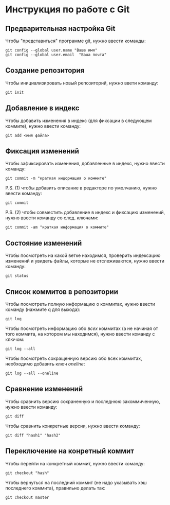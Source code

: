 # **Инструкция по работе с Git**

## Предварительная настройка Git

Чтобы "представиться" программе git, нужно ввести команды:

    git config --global user.name "Ваше имя"
    git config --global user.email  "Ваша почта"

## Создание репозитория

Чтобы инициализировать новый репозиторий, нужно ввети команду:

    git init

## Добавление в индекс

Чтобы добавить изменения в индекс (для фиксации в следующем коммите), нужно ввести команду:

    git add <имя файла>

## Фиксация изменений

Чтобы зафиксировать изменения, добавленные в индекс, нужно ввести команду:

    git commit -m "краткая информация о коммите"

P.S. (1) чтобы добавить описание в редакторе по умолчанию, нужно ввести команду:

    git commit

P.S. (2) чтобы совместить добавление в индекс и фиксацию изменений, нужно ввести команду со след. ключами:

    git commit -am "краткая информация о коммите"

## Состояние изменений

Чтобы посмотреть на какой ветке находимся, проверить индексацию изменений и увидеть файлы, которые не отслеживаются, нужно ввести команду:

    git status

## Список коммитов в репозитории

Чтобы посмотреть полную информацию о коммитах, нужно ввести команду (нажмите q для выхода):

    git log

Чтобы посмотреть информацию обо _всех_ коммитах (а не начиная от того коммита, на котором мы находимся), нужно ввести команду c ключом:

    git log --all

Чтобы посмотреть сокращенную версию обо всех коммитах, необходимо добавить ключ _oneline_:

    git log --all --oneline

## Сравнение изменений

Чтобы сравнить версию сохраненную и последнюю закоммиченную, нужно ввести команду:

    git diff

Чтобы сравнить конкретные версии, нужно ввести команду:

    git diff "hash1" "hash2"

## Переключение на конретный коммит

Чтобы перейти на конкретный коммит, нужно ввести команду:

    git checkout "hash"

Чтобы вернуться на последний коммит (не надо указывать хэш последнего коммита), правильно делать так:

    git checkout master


